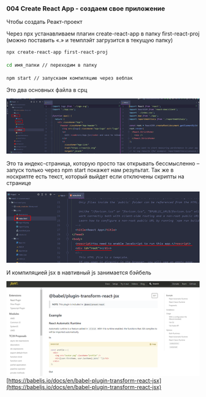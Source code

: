 ### **004 Create React App - создаем свое приложение**

Чтобы создать Реакт-проект

Через npx устанавливаем плагин create-react-app в папку first-react-proj (можно поставить «.» и темплэйт загрузится в текущую папку)

```bash
npx create-react-app first-react-proj

cd имя_папки // переходим в папку

npm start // запускаем компиляцию через вебпак
```

Это два основных файла в срц

![](_png/Pasted%20image%2020220909181849.png)

Это та индекс-страница, которую просто так открывать бессмысленно – запуск только через npm start покажет нам результат. Так же в носкрипте есть текст, который выйдет если отключены скрипты на странице

![](_png/Pasted%20image%2020220909181854.png)

И компиляцией jsx в навтивный js занимается бэйбель

![](_png/Pasted%20image%2020220909181859.png)
[https://babeljs.io/docs/en/babel-plugin-transform-react-jsx](https://babeljs.io/docs/en/babel-plugin-transform-react-jsx)